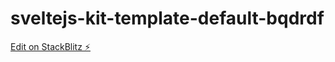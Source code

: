 # sveltejs-kit-template-default-bqdrdf

[Edit on StackBlitz ⚡️](https://stackblitz.com/edit/sveltejs-kit-template-default-bqdrdf)